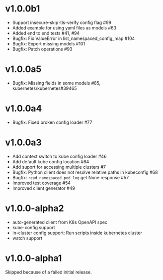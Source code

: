 # v1.0.0b1

- Support insecure-skip-tls-verify config flag #99
- Added example for using yaml files as models #63
- Added end to end tests #41, #94
- Bugfix: Fix ValueError in list_namespaced_config_map #104
- Bugfix: Export missing models #101
- Bugfix: Patch operations #93

# v1.0.0a5

- Bugfix: Missing fields in some models #85, kubernetes/kubernetes#39465

# v1.0.0a4

- Bugfix: Fixed broken config loader #77

# v1.0.0a3

- Add context switch to kube config loader #46 
- Add default kube config location #64
- Add suport for accessing multiple clusters #7
- Bugfix: Python client does not resolve relative paths in kubeconfig #68
- Bugfix: `read_namespaced_pod_log` get None response #57
- Improved test coverage #54
- Improved client generator #49

# v1.0.0-alpha2

- auto-generated client from K8s OpenAPI spec
- kube-config support
- in-cluster config support: Run scripts inside kubernetes cluster
- watch support

# v1.0.0-alpha1
Skipped because of a failed initial release.

